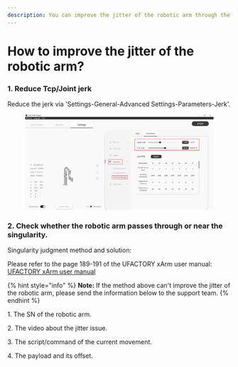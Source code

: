 ```yaml
---
description: You can improve the jitter of the robotic arm through the method below.
---
```


# How to improve the jitter of the robotic arm?

### 1. Reduce Tcp/Joint jerk

Reduce the jerk via 'Settings-General-Advanced Settings-Parameters-Jerk'.

<figure><img src="../.gitbook/assets/image (48).png" alt=""><figcaption></figcaption></figure>

### 2. Check whether the robotic arm passes through or near the singularity.

Singularity judgment method and solution:

Please refer to the page 189-191 of the UFACTORY xArm user manual: [UFACTORY xArm user manual](https://www.ufactory.cc/pages/download-xarm)



{% hint style="info" %}
**Note:** If the method above can't improve the jitter of the robotic arm, please send the information below to the support team.
{% endhint %}

1\. The SN of the robotic arm.

2\. The video about the jitter issue.

3\. The script/command of the current movement.

4\. The payload and its offset.
